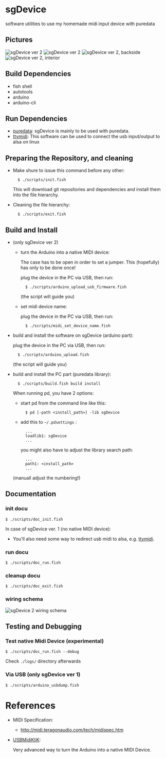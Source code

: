# sgDevice

software utilities to use my homemade midi input device with puredata

## Pictures

![sgDevice ver 2](img/small/20190827_135715.jpg)
![sgDevice ver 2](img/small/20190827_140000.jpg)
![sgDevice ver 2, backside](img/small/20190827_140756.jpg)
![sgDevice ver 2, interior](img/small/20190822_131132.jpg)


## Build Dependencies

- fish shell
- autotools
- arduino
- arduino-cli

## Run Dependencies

- [puredata](https://puredata.info/): sgDevice is mainly to be used with puredata.
- [ttymidi](https://github.com/cjbarnes18/ttymidi): This software can be used to connect the usb input/output to alsa on linux

## Preparing the Repository, and cleaning

- Make shure to issue this command before any other:

		$ ./scripts/init.fish
	
	This will download git repositories and dependencies and install them into the file hierarchy.

- Cleaning the file hierarchy:

		$ ./scripts/exit.fish

## Build and Install

- (only sgDevice ver 2)

	- turn the Arduino into a native MIDI device:

		The case has to be open in order to set a jumper.
		This (hopefully) has only to be done once!

		plug the device in the PC via USB, then run:

			$ ./scripts/arduino_upload_usb_firmware.fish

		(the script will guide you)

	- set midi device name:

		plug the device in the PC via USB, then run:

			$ ./scripts/midi_set_device_name.fish

- build and install the software on sgDevice (arduino part):

	plug the device in the PC via USB, then run:

		$ ./scripts/arduino_upload.fish

	(the script will guide you)

- build and install the PC part (puredata library):

		$ ./scripts/build.fish build install
	
	When running pd, you have 2 options:

	- start pd from the command line like this:

			$ pd [-path <install_path>] -lib sgDevice

	- add this to `~/.pdsettings` :

			...
			loadlib1: sgDevice
			...

		you might also have to adjust the library search path:

			...
			path1: <install_path>
			...

	(manuall adjust the numbering!)

## Documentation

### init docu

	$ ./scripts/doc_init.fish

In case of sgDevice ver. 1 (no native MIDI device):
- You'll also need some way to redirect usb midi to alsa, e.g. [ttymidi](https://github.com/cjbarnes18/ttymidi).

### run docu

	$ ./scripts/doc_run.fish

### cleanup docu

	$ ./scripts/doc_exit.fish

### wiring schema

![sgDevice 2 wiring schema](img/sgDevice2_wiring.svg)

## Testing and Debugging

### Test native Midi Device (experimental)

	$ ./scripts/doc_run.fish --debug

Check `./logs/` directory afterwards

### Via USB (only sgDevice ver 1)

	$ ./scripts/arduino_usbdump.fish

# References

- MIDI Specification:

	- <http://midi.teragonaudio.com/tech/midispec.htm>

- [USBMidiKliK](https://github.com/EsGeh/USBMidiKliK.git):

	Very advanced way to turn the Arduino into a native MIDI Device.
